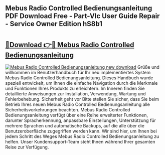 ## Mebus Radio Controlled Bedienungsanleitung PDF Download Free - Part-VIc User Guide Repair - Service Owner Edition hS8b1

# <h2><a href="http://df197hc.blite.top/?on=Mebus+Radio+Controlled+Bedienungsanleitung">🔗Download 👉🔴 Mebus Radio Controlled Bedienungsanleitung</a></h2>

[![Mebus Radio Controlled Bedienungsanleitung new download](https://i.imgur.com/lujVjoI.png)](http://df197hc.blite.top/?on=Mebus+Radio+Controlled+Bedienungsanleitung)
Grüße und willkommen im Benutzerhandbuch für Ihr neu implementiertes System Mebus Radio Controlled Bedienungsanleitung. Dieses Handbuch wurde speziell entwickelt, um Ihnen die einfache Navigation durch die Merkmale und Funktionen Ihres Produkts zu erleichtern. Im Inneren finden Sie detaillierte Anweisungen zur Installation, Verwendung, Wartung und Fehlerbehebung. Sicherheit geht vor Bitte stellen Sie sicher, dass Sie beim Betrieb Ihres neuen Mebus Radio Controlled Bedienungsanleitung alle Sicherheitsvorkehrungen beachten. Mebus Radio Controlled Bedienungsanleitung verfügt über eine Reihe erweiterter Funktionen, darunter Spracherkennung, anpassbare Einstellungen, Unterstützung für mehrere Sprachen und automatische Backups, auf die alle über die Benutzeroberfläche zugegriffen werden kann. Wir sind hier, um Ihnen bei jedem Schritt des Weges Mebus Radio Controlled Bedienungsanleitung zu helfen. Unser Kundensupport-Team steht Ihnen während Ihrer gesamten Reise zur Verfügung.
